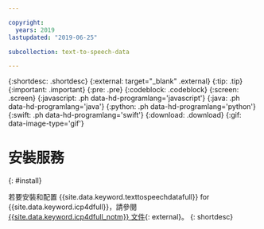 ```yaml
---

copyright:
  years: 2019
lastupdated: "2019-06-25"

subcollection: text-to-speech-data

---
```


{:shortdesc: .shortdesc}
{:external: target="_blank" .external}
{:tip: .tip}
{:important: .important}
{:pre: .pre}
{:codeblock: .codeblock}
{:screen: .screen}
{:javascript: .ph data-hd-programlang='javascript'}
{:java: .ph data-hd-programlang='java'}
{:python: .ph data-hd-programlang='python'}
{:swift: .ph data-hd-programlang='swift'}
{:download: .download}
{:gif: data-image-type='gif'}

# 安裝服務
{: #install}

若要安裝和配置 {{site.data.keyword.texttospeechdatafull}} for {{site.data.keyword.icp4dfull}}，請參閱 [{{site.data.keyword.icp4dfull_notm}} 文件](https://docs-icpdata.mybluemix.net/extend/com.ibm.icpdata.doc/zen/admin/add-ons.html#add-ons__ai){: external}。
{: shortdesc}
